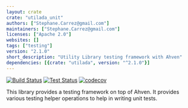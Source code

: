 ```yaml
---
layout: crate
crate: "utilada_unit"
authors: ["Stephane.Carrez@gmail.com"]
maintainers: ["Stephane.Carrez@gmail.com"]
licenses: ["Apache 2.0"]
websites: []
tags: ["testing"]
version: "2.1.0"
short_description: "Utility Library testing framework with Ahven"
dependencies: [{crate: "utilada", version: "^2.1.0"}]
---
```

[![Build Status](https://img.shields.io/jenkins/s/https/jenkins.vacs.fr/Ada-Util.svg)](https://jenkins.vacs.fr/job/Ada-Util/)
[![Test Status](https://img.shields.io/jenkins/t/https/jenkins.vacs.fr/Ada-Util.svg)](https://jenkins.vacs.fr/job/Ada-Util/)
[![codecov](https://codecov.io/gh/stcarrez/ada-util/branch/master/graph/badge.svg)](https://codecov.io/gh/stcarrez/ada-util)

This library provides a testing framework on top of Ahven.
It provides various testing helper operations to help in
writing unit tests.



